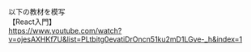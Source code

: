 以下の教材を模写<br>
【React入門】<br>
https://www.youtube.com/watch?v=ojesAXHKf7U&list=PLtbitg0evatiDrOncn51ku2mD1LGve-_h&index=1

